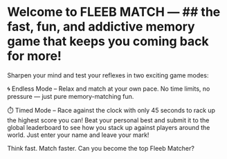 # Welcome to FLEEB MATCH — ## the fast, fun, and addictive memory game that keeps you coming back for more!

Sharpen your mind and test your reflexes in two exciting game modes:

🌀 Endless Mode – Relax and match at your own pace. No time limits, no pressure — just pure memory-matching fun.

⏱️ Timed Mode – Race against the clock with only 45 seconds to rack up the highest score you can! Beat your personal best and submit it to the global leaderboard to see how you stack up against players around the world. Just enter your name and leave your mark!

Think fast. Match faster.
Can you become the top Fleeb Matcher?

